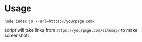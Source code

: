 # Usage

```
node index.js --url=https://yourpage.com/
```
script will take links from `https://yourpage.com/sitemap/` to make screenshots